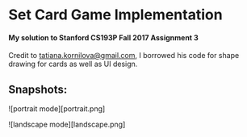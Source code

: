 # Set Card Game Implementation
#### My solution to Stanford CS193P Fall 2017 Assignment 3

Credit to tatiana.kornilova@gmail.com, I borrowed his code for shape drawing for cards as well as UI design.

## Snapshots:

![portrait mode][portrait.png]

![landscape mode][landscape.png]